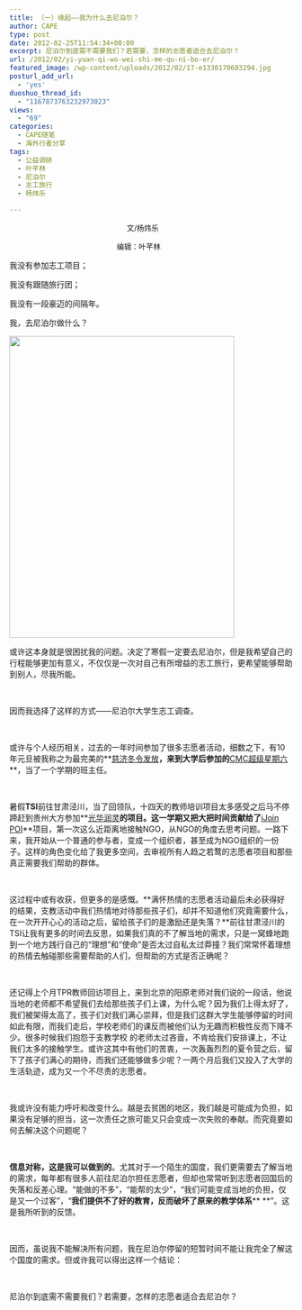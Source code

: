 ```yaml
---
title: （一）缘起——我为什么去尼泊尔？
author: CAPE
type: post
date: 2012-02-25T11:54:34+00:00
excerpt: 尼泊尔到底需不需要我们？若需要，怎样的志愿者适合去尼泊尔？
url: /2012/02/yi-yuan-qi-wo-wei-shi-me-qu-ni-bo-er/
featured_image: /wp-content/uploads/2012/02/17-e1330170603294.jpg
posturl_add_url:
  - 'yes'
duoshuo_thread_id:
  - "1167873763232973023"
views:
  - "69"
categories:
  - CAPE随笔
  - 海外行者分享
tags:
  - 公益调研
  - 叶芊林
  - 尼泊尔
  - 志工旅行
  - 杨炜乐

---
```

<p style="text-align: center;">
  <span style="font-size: small;">文/杨炜乐         </span>
</p>

<p style="text-align: center;">
  <span style="font-size: small;">编辑：叶芊林            </span>
</p>

我没有参加志工项目；

我没有跟随旅行团；

我没有一段豪迈的间隔年。

我，去尼泊尔做什么？

<img class="size-full wp-image-2596 alignnone" style="border-style: initial; border-color: initial;" title="1" alt="" src="http://www.hicape.com/wp-content/uploads/2012/02/17-e1330170603294.jpg" width="400" height="536" /> 

或许这本身就是很困扰我的问题。决定了寒假一定要去尼泊尔，但是我希望自己的行程能够更加有意义，不仅仅是一次对自己有所增益的志工旅行，更希望能够帮助到别人，尽我所能。

&nbsp;

因而我选择了这样的方式——尼泊尔大学生志工调查。

&nbsp;

或许与个人经历相关，过去的一年时间参加了很多志愿者活动，细数之下，有10年元旦被我称之为最完美的**<a href="http://www.tzuchi.org.cn/" target="_blank">慈济冬令发放</a>**，来到大学后参加的**<a href="http://page.renren.com/600881433/index" target="_blank">CMC超级星期六</a>**，当了一个学期的班主任。

&nbsp;

暑假**TSI**前往甘肃泾川，当了回领队，十四天的教师培训项目太多感受之后马不停蹄赶到贵州大方参加**<a href="http://www.gotopku.cn/forum/archiver/?tid-45977.html" target="_blank">光华润灵</a>**的项目。这一学期又把大把时间贡献给了**<a href="http://ijoin2012.iperry.cn/" target="_blank">iJoin POI</a>**项目，第一次这么近距离地接触NGO，从NGO的角度去思考问题。一路下来，我开始从一个普通的参与者，变成一个组织者，甚至成为NGO组织的一份子。这样的角色变化给了我更多空间，去审视所有人趋之若鹜的志愿者项目和那些真正需要我们帮助的群体。

&nbsp;

这过程中或有收获，但更多的是感慨。**满怀热情的志愿者活动最后未必获得好的结果，支教活动中我们热情地对待那些孩子们，却并不知道他们究竟需要什么，在一次开开心心的活动之后，留给孩子们的是激励还是失落？**前往甘肃泾川的TSI让我有更多的时间去反思，如果我们真的不了解当地的需求，只是一窝蜂地跑到一个地方践行自己的“理想”和“使命”是否太过自私太过莽撞？我们常常怀着理想的热情去触碰那些需要帮助的人们，但帮助的方式是否正确呢？

&nbsp;

还记得上个月TPR教师回访项目上，来到北京的阳原老师对我们说的一段话，他说当地的老师都不希望我们去给那些孩子们上课，为什么呢？因为我们上得太好了，我们被架得太高了，孩子们对我们满心崇拜，但是我们这群大学生能够停留的时间如此有限，而我们走后，学校老师们的课反而被他们认为无趣而积极性反而下降不少。很多时候我们抱怨于支教学校 的老师太过吝啬，不肯给我们安排课上，不让我们太多的接触学生。或许这其中有他们的苦衷，一次轰轰烈烈的夏令营之后，留下了孩子们满心的期待，而我们还能够做多少呢？一两个月后我们又投入了大学的生活轨迹，成为又一个不尽责的志愿者。

&nbsp;

我或许没有能力呼吁和改变什么。越是去贫困的地区，我们越是可能成为负担，如果没有足够的担当，这一次责任之旅可能又只会变成一次失败的奉献。而究竟要如何去解决这个问题呢？

&nbsp;

**信息对称，这是我可以做到的**。尤其对于一个陌生的国度，我们更需要去了解当地的需求，每年都有很多人前往尼泊尔担任志愿者，但却也常常听到志愿者回国后的失落和反差心理。“能做的不多”，“能帮的太少”，“我们可能变成当地的负担，仅是又一个过客”，“**我们提供不了好的教育，反而破坏了原来的教学体系**** **”。这是我所听到的反馈。

&nbsp;

因而，虽说我不能解决所有问题，我在尼泊尔停留的短暂时间不能让我完全了解这个国度的需求。但或许我可以得出这样一个结论：

&nbsp;

尼泊尔到底需不需要我们？若需要，怎样的志愿者适合去尼泊尔？

&nbsp;

&nbsp;